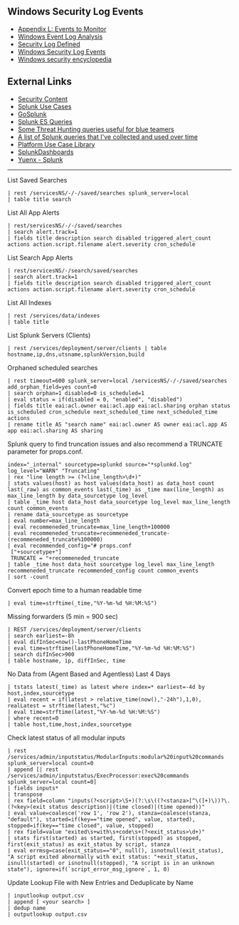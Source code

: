 ## Windows Security Log Events
- [Appendix L: Events to Monitor](https://learn.microsoft.com/en-us/windows-server/identity/ad-ds/plan/appendix-l--events-to-monitor)
- [Windows Event Log Analysis](https://cybersecuritynews.com/windows-event-log-analysis/)
- [Security Log Defined](https://system32.eventsentry.com/)
- [Windows Security Log Events](https://www.ultimatewindowssecurity.com/securitylog/encyclopedia/default.aspx)
- [Windows security encyclopedia](https://www.windows-security.org/windows-event-ids)

## External Links
- [Security Content](https://research.splunk.com/detections/)
- [Splunk Use Cases](https://0xcybery.github.io/blog/Splunk+Use+Cases)
- [GoSplunk](https://gosplunk.com/)
- [Splunk ES Queries](https://github.com/shauntdergrigorian/splunkqueries)
- [Some Threat Hunting queries useful for blue teamers](https://github.com/BankSecurity/Threat_Hunting)
- [A list of Splunk queries that I've collected and used over time](https://github.com/shauntdergrigorian/splunkqueries)
- [Platform Use Case Library](https://lantern.splunk.com/Splunk_Platform/Use_Cases)
- [SplunkDashboards](https://github.com/Truvis/SplunkDashboards)
- [Yuenx - Splunk](https://www.yuenx.com/?s=splunk)

---

List Saved Searches
```
| rest /servicesNS/-/-/saved/searches splunk_server=local 
| table title search
```

List All App Alerts
```
| rest/servicesNS/-/-/saved/searches 
| search alert.track=1 
| fields title description search disabled triggered_alert_count actions action.script.filename alert.severity cron_schedule
```

List Search App Alerts
```
| rest/servicesNS/-/search/saved/searches
| search alert.track=1
| fields title description search disabled triggered_alert_count actions action.script.filename alert.severity cron_schedule
```

List All Indexes
```
| rest /services/data/indexes 
| table title
```

List Splunk Servers (Clients)
```
| rest /services/deployment/server/clients | table hostname,ip,dns,utsname,splunkVersion,build
```

Orphaned scheduled searches
```
| rest timeout=600 splunk_server=local /servicesNS/-/-/saved/searches add_orphan_field=yes count=0 
| search orphan=1 disabled=0 is_scheduled=1 
| eval status = if(disabled = 0, "enabled", "disabled") 
| fields title eai:acl.owner eai:acl.app eai:acl.sharing orphan status is_scheduled cron_schedule next_scheduled_time next_scheduled_time actions 
| rename title AS "search name" eai:acl.owner AS owner eai:acl.app AS app eai:acl.sharing AS sharing
```

Splunk query to find truncation issues and also recommend a TRUNCATE parameter for props.conf.
```
index="_internal" sourcetype=splunkd source="*splunkd.log" log_level="WARN" "Truncating" 
| rex "line length >= (?<line_length>\d+)" 
| stats values(host) as host values(data_host) as data_host count last(_raw) as common_events last(_time) as _time max(line_length) as max_line_length by data_sourcetype log_level 
| table _time host data_host data_sourcetype log_level max_line_length count common_events 
| rename data_sourcetype as sourcetype 
| eval number=max_line_length 
| eval recommeneded_truncate=max_line_length+100000 
| eval recommeneded_truncate=recommeneded_truncate-(recommeneded_truncate%100000) 
| eval recommended_config="# props.conf
 ["+sourcetype+"]
 TRUNCATE = "+recommeneded_truncate 
| table _time host data_host sourcetype log_level max_line_length recommeneded_truncate recommended_config count common_events 
| sort -count
```

Convert epoch time to a human readable time
```
| eval time=strftime(_time,"%Y-%m-%d %H:%M:%S")
```

Missing forwarders (5 min = 900 sec)
```
| REST /services/deployment/server/clients
| search earliest=-8h
| eval difInSec=now()-lastPhoneHomeTime
| eval time=strftime(lastPhoneHomeTime,"%Y-%m-%d %H:%M:%S")
| search difInSec>900
| table hostname, ip, diffInSec, time
```

No Data from (Agent Based and Agentless) Last 4 Days
```
| tstats latest(_time) as latest where index=* earliest=-4d by host,index,sourcetype
| eval recent = if(latest > relative_time(now(),"-24h"),1,0), realLatest = strftime(latest,"%c")
| eval time=strftime(latest,"%Y-%m-%d %H:%M:%S")
| where recent=0
| table host,time,host,index,sourcetype
```

Check latest status of all modular inputs
```
| rest /services/admin/inputstatus/ModularInputs:modular%20input%20commands splunk_server=local count=0 
| append [| rest /services/admin/inputstatus/ExecProcessor:exec%20commands splunk_server=local count=0] 
| fields inputs*
| transpose
| rex field=column "inputs(?<script>\S+)(?:\s\((?<stanza>[^\(]+)\))?\.(?<key>(exit status description)|(time closed)|(time opened))"
| eval value=coalesce('row 1', 'row 2'), stanza=coalesce(stanza, "default"), started=if(key=="time opened", value, started), stopped=if(key=="time closed", value, stopped)
| rex field=value "exited\s+with\s+code\s+(?<exit_status>\d+)"
| stats first(started) as started, first(stopped) as stopped, first(exit_status) as exit_status by script, stanza
| eval errmsg=case(exit_status=="0", null(), isnotnull(exit_status), "A script exited abnormally with exit status: "+exit_status, isnull(started) or isnotnull(stopped), "A script is in an unknown state"), ignore=if(`script_error_msg_ignore`, 1, 0)
```
Update Lookup File with New Entries and Deduplicate by Name
```
| inputlookup output.csv
| append [ <your search> ]
| dedup name
| outputlookup output.csv
```
